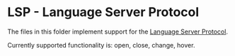 # LSP - Language Server Protocol

The files in this folder implement support for the
[Language Server Protocol](https://microsoft.github.io/language-server-protocol/).

Currently supported functionality is: open, close, change, hover.
